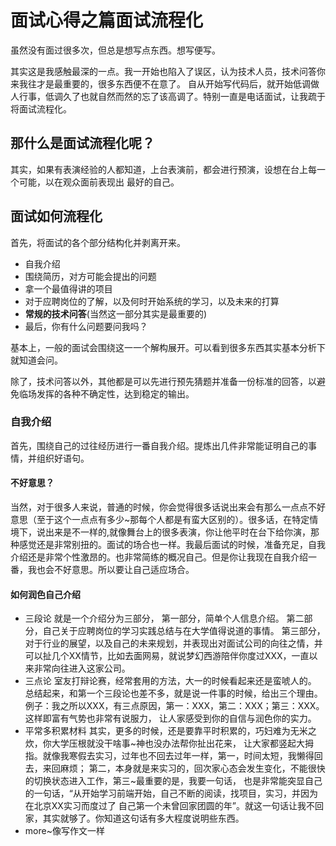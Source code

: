 # 面试心得之篇面试流程化

虽然没有面过很多次，但总是想写点东西。想写便写。

其实这是我感触最深的一点。我一开始也陷入了误区，认为技术人员，技术问答你来我往才是最重要的，很多东西便不在意了。
自从开始写代码后，就开始低调做人行事，低调久了也就自然而然的忘了该高调了。特别一直是电话面试，让我疏于将面试流程化。

## 那什么是面试流程化呢？
其实，如果有表演经验的人都知道，上台表演前，都会进行预演，设想在台上每一个可能，以在观众面前表现出
最好的自己。

## 面试如何流程化

首先，将面试的各个部分结构化并剥离开来。
- 自我介绍
- 围绕简历，对方可能会提出的问题
- 拿一个最值得讲的项目
- 对于应聘岗位的了解，以及何时开始系统的学习，以及未来的打算
- **常规的技术问答**(当然这一部分其实是最重要的)
- 最后，你有什么问题要问我吗？

基本上，一般的面试会围绕这一一个解构展开。可以看到很多东西其实基本分析下就知道会问。

除了，技术问答以外，其他都是可以先进行预先猜题并准备一份标准的回答，以避免临场发挥的各种不确定性，达到稳定的输出。

### 自我介绍
首先，围绕自己的过往经历进行一番自我介绍。提炼出几件非常能证明自己的事情，并组织好语句。
#### 不好意思？
当然，对于很多人来说，普通的时候，你会觉得很多话说出来会有那么一点点不好意思（至于这个一点点有多少~那每个人都是有蛮大区别的）。很多话，在特定情境下，说出来是不一样的,就像舞台上的很多表演，你让他平时在台下给你演，那种感觉还是非常别扭的。面试的场合也一样。我最后面试的时候，准备充足，自我介绍还是非常个性激昂的。也非常简练的概况自己。但是你让我现在自我介绍一番，我也会不好意思。所以要让自己适应场合。

#### 如何润色自己介绍
- 三段论
就是一个介绍分为三部分，
第一部分，简单个人信息介绍。
第二部分，自己关于应聘岗位的学习实践总结与在大学值得说道的事情。
第三部分，对于行业的展望，以及自己的未来规划，并表现出对面试公司的向往之情，并可以扯几个XX情节，比如去面网易，就说梦幻西游陪伴你度过XXX，一直以来非常向往进入这家公司。
- 三点论
室友打辩论赛，经常套用的方法，大一的时候看起来还是蛮唬人的。
总结起来，和第一个三段论也差不多，就是说一件事的时候，给出三个理由。
例子：我之所以XXX，有三点原因，第一：XXX，第二：XXX；第三：XXX。这样即富有气势也非常有说服力，
让人家感受到你的自信与润色你的实力。
- 平常多积累材料
其实，更多的时候，还是要靠平时积累的，巧妇难为无米之炊，你大学压根就没干啥事~神也没办法帮你扯出花来，
让大家都竖起大拇指。就像我寒假去实习，过年也不回去过年一样，第一，时间太短，我懒得回去，来回麻烦；
第二，本身就是来实习的，回次家心态会发生变化，不能很快的切换状态进入工作，第三~最重要的是，我要一句话，
也是非常能突显自己的一句话，“从开始学习前端开始，自己不断的阅读，找项目，实习，并因为在北京XX实习而度过了
自己第一个未曾回家团圆的年”。就这一句话让我不回家，其实就够了。你知道这句话有多大程度说明些东西。
- more~像写作文一样

